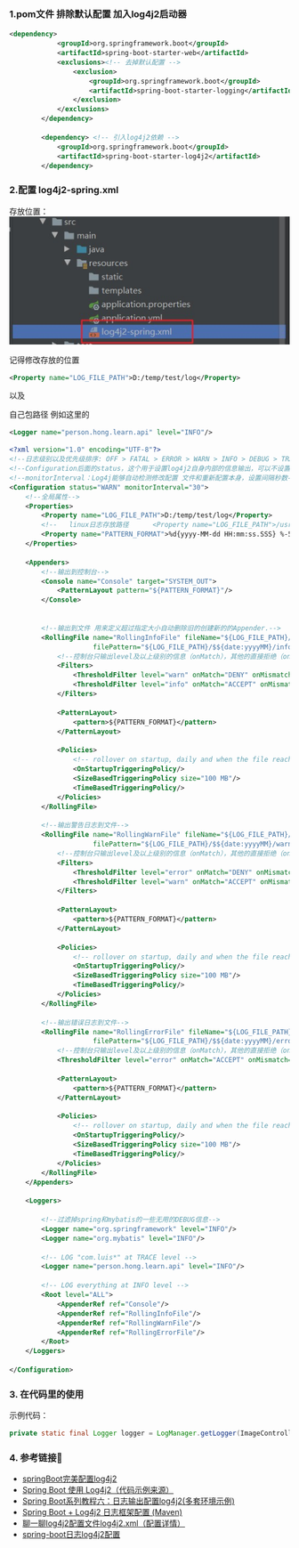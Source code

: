 ### 1.pom文件 排除默认配置 加入log4j2启动器
```xml
<dependency>
            <groupId>org.springframework.boot</groupId>
            <artifactId>spring-boot-starter-web</artifactId>
            <exclusions><!-- 去掉默认配置 -->
                <exclusion>
                    <groupId>org.springframework.boot</groupId>
                    <artifactId>spring-boot-starter-logging</artifactId>
                </exclusion>
            </exclusions>
        </dependency>

        <dependency> <!-- 引入log4j2依赖 -->
            <groupId>org.springframework.boot</groupId>
            <artifactId>spring-boot-starter-log4j2</artifactId>
        </dependency>
```
### 2.配置 log4j2-spring.xml

存放位置：
![log4j2-spring.xml](./photo/log4j2-spring配置文件存放位置.jpg)

记得修改存放的位置 

``` xml
<Property name="LOG_FILE_PATH">D:/temp/test/log</Property>
```

以及 

自己包路径
例如这里的
``` xml
<Logger name="person.hong.learn.api" level="INFO"/>
```

```xml
<?xml version="1.0" encoding="UTF-8"?>
<!--日志级别以及优先级排序: OFF > FATAL > ERROR > WARN > INFO > DEBUG > TRACE > ALL -->
<!--Configuration后面的status，这个用于设置log4j2自身内部的信息输出，可以不设置，当设置成trace时，你会看到log4j2内部各种详细输出-->
<!--monitorInterval：Log4j能够自动检测修改配置 文件和重新配置本身，设置间隔秒数-->
<Configuration status="WARN" monitorInterval="30">
    <!--全局属性-->
    <Properties>
        <Property name="LOG_FILE_PATH">D:/temp/test/log</Property>
        <!--   linux日志存放路径      <Property name="LOG_FILE_PATH">/usr/logs</Property> -->
        <Property name="PATTERN_FORMAT">%d{yyyy-MM-dd HH:mm:ss.SSS} %-5level %class{36} %L %M - %msg%xEx%n</Property>
    </Properties>

    <Appenders>
        <!--输出到控制台-->
        <Console name="Console" target="SYSTEM_OUT">
            <PatternLayout pattern="${PATTERN_FORMAT}"/>
        </Console>


        <!--输出到文件 用来定义超过指定大小自动删除旧的创建新的的Appender.-->
        <RollingFile name="RollingInfoFile" fileName="${LOG_FILE_PATH}/info.log"
                     filePattern="${LOG_FILE_PATH}/$${date:yyyyMM}/info-%d{yyyyMMdd}-%i.log.gz">
            <!--控制台只输出level及以上级别的信息（onMatch），其他的直接拒绝（onMismatch）-->
            <Filters>
                <ThresholdFilter level="warn" onMatch="DENY" onMismatch="NEUTRAL"/>
                <ThresholdFilter level="info" onMatch="ACCEPT" onMismatch="DENY"/>
            </Filters>

            <PatternLayout>
                <pattern>${PATTERN_FORMAT}</pattern>
            </PatternLayout>

            <Policies>
                <!-- rollover on startup, daily and when the file reaches 10 MegaBytes -->
                <OnStartupTriggeringPolicy/>
                <SizeBasedTriggeringPolicy size="100 MB"/>
                <TimeBasedTriggeringPolicy/>
            </Policies>
        </RollingFile>

        <!--输出警告日志到文件-->
        <RollingFile name="RollingWarnFile" fileName="${LOG_FILE_PATH}/warn.log"
                     filePattern="${LOG_FILE_PATH}/$${date:yyyyMM}/warn-%d{yyyyMMdd}-%i.log.gz">
            <!--控制台只输出level及以上级别的信息（onMatch），其他的直接拒绝（onMismatch）-->
            <Filters>
                <ThresholdFilter level="error" onMatch="DENY" onMismatch="NEUTRAL"/>
                <ThresholdFilter level="warn" onMatch="ACCEPT" onMismatch="DENY"/>
            </Filters>

            <PatternLayout>
                <pattern>${PATTERN_FORMAT}</pattern>
            </PatternLayout>

            <Policies>
                <!-- rollover on startup, daily and when the file reaches 10 MegaBytes -->
                <OnStartupTriggeringPolicy/>
                <SizeBasedTriggeringPolicy size="100 MB"/>
                <TimeBasedTriggeringPolicy/>
            </Policies>
        </RollingFile>

        <!--输出错误日志到文件-->
        <RollingFile name="RollingErrorFile" fileName="${LOG_FILE_PATH}/error.log"
                     filePattern="${LOG_FILE_PATH}/$${date:yyyyMM}/error-%d{yyyyMMdd}-%i.log.gz">
            <!--控制台只输出level及以上级别的信息（onMatch），其他的直接拒绝（onMismatch）-->
            <ThresholdFilter level="error" onMatch="ACCEPT" onMismatch="DENY"/>

            <PatternLayout>
                <pattern>${PATTERN_FORMAT}</pattern>
            </PatternLayout>

            <Policies>
                <!-- rollover on startup, daily and when the file reaches 10 MegaBytes -->
                <OnStartupTriggeringPolicy/>
                <SizeBasedTriggeringPolicy size="100 MB"/>
                <TimeBasedTriggeringPolicy/>
            </Policies>
        </RollingFile>
    </Appenders>

    <Loggers>

        <!--过滤掉spring和mybatis的一些无用的DEBUG信息-->
        <Logger name="org.springframework" level="INFO"/>
        <Logger name="org.mybatis" level="INFO"/>

        <!-- LOG "com.luis*" at TRACE level -->
        <Logger name="person.hong.learn.api" level="INFO"/>

        <!-- LOG everything at INFO level -->
        <Root level="ALL">
            <AppenderRef ref="Console"/>
            <AppenderRef ref="RollingInfoFile"/>
            <AppenderRef ref="RollingWarnFile"/>
            <AppenderRef ref="RollingErrorFile"/>
        </Root>
    </Loggers>

</Configuration>
```

### 3. 在代码里的使用
示例代码：

```java
private static final Logger logger = LogManager.getLogger(ImageController.class);
```

### 4. 参考链接🔗

- [springBoot完美配置log4j2](https://blog.csdn.net/V_Come_On/article/details/79408773?utm_medium=distribute.pc_relevant.none-task-blog-BlogCommendFromMachineLearnPai2-3.channel_param&depth_1-utm_source=distribute.pc_relevant.none-task-blog-BlogCommendFromMachineLearnPai2-3.channel_param)
- [Spring Boot 使用 Log4j2（代码示例来源）](https://www.cnblogs.com/xishuai/p/spring-boot-log4j2.html)
- [Spring Boot系列教程六：日志输出配置log4j2(多套环境示例)](https://blog.csdn.net/woniu211111/article/details/54347846?utm_medium=distribute.pc_relevant.none-task-blog-BlogCommendFromMachineLearnPai2-2.channel_param&depth_1-utm_source=distribute.pc_relevant.none-task-blog-BlogCommendFromMachineLearnPai2-2.channel_param)
- [Spring Boot + Log4j2 日志框架配置 (Maven)](https://blog.51cto.com/11931236/2058708)
- [聊一聊log4j2配置文件log4j2.xml（配置详情）](https://www.cnblogs.com/hafiz/p/6170702.html)
- [spring-boot日志log4j2配置](https://my.oschina.net/tongjh/blog/1602240)